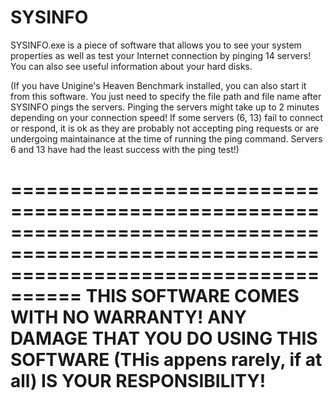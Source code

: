 # SYSINFO
SYSINFO.exe is a piece of software that allows you to see your system properties as well as test your Internet connection by pinging 14 servers! 
You can also see useful information about your hard disks. 

(If you have Unigine's Heaven Benchmark installed, you can also start it from this software. You just need to specify the file path and file name after SYSINFO pings the servers. 
Pinging the servers might take up to 2 minutes depending on your connection speed! If some servers (6, 13) fail to connect or respond, it is ok as they are probably not accepting 
ping requests or are undergoing maintainance at the time of running the ping command. Servers 6 and 13 have had the least success with the ping test!)

========================================================================================================================================
THIS SOFTWARE COMES WITH NO WARRANTY! ANY DAMAGE THAT YOU DO USING THIS SOFTWARE (THis appens rarely, if at all) IS YOUR RESPONSIBILITY!
========================================================================================================================================
